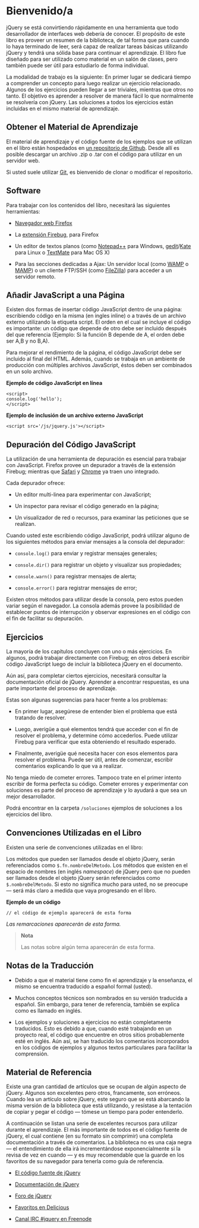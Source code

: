 # Bienvenido/a

jQuery se está convirtiendo rápidamente en una herramienta que todo desarrollador de interfaces web debería de conocer. El propósito de este libro es proveer un resumen de la biblioteca, de tal forma que para cuando lo haya terminado de leer, será capaz de realizar tareas básicas utilizando jQuery y tendrá una sólida base para continuar el aprendizaje. El libro fue diseñado para ser utilizado como material en un salón de clases, pero también puede ser útil para estudiarlo de forma individual.

La modalidad de trabajo es la siguiente: En primer lugar se dedicará tiempo a comprender un concepto para luego realizar un ejercicio relacionado. Algunos de los ejercicios pueden llegar a ser triviales, mientras que otros no tanto. El objetivo es aprender a resolver de manera fácil lo que normalmente se resolvería con jQuery. Las soluciones a todos los ejercicios están incluidas en el mismo material de aprendizaje.



## Obtener el Material de Aprendizaje

El material de aprendizaje y el código fuente de los ejemplos que se utilizan en el libro están hospedados en [un repositorio de Github](https://github.com/dzignus/librojquery). Desde allí es posible descargar un archivo .zip o .tar con el código para utilizar en un servidor web.

Si usted suele utilizar [Git](http://git-scm.com/), es bienvenido de clonar o modificar el repositorio.



## Software

Para trabajar con los contenidos del libro, necesitará las siguientes herramientas:

-   [Navegador web Firefox](http://www.mozilla.com/firefox/)

-   La [extensión Firebug](https://addons.mozilla.org/es-ES/firefox/addon/firebug/), para Firefox

-   Un editor de textos planos (como [Notepad++](http://notepad-plus-plus.org/download/v5.9.2.html) para Windows, [gedit](http://www.icewalkers.com/Linux/Software/56260/gEdit.html)/[Kate](http://linux.softpedia.com/get/Text-Editing-Processing/Others/Kate-2317.shtml) para Linux o [TextMate](http://textmate.en.softonic.com/mac) para Mac OS X)

-   Para las secciones dedicadas a Ajax: Un servidor local (como [WAMP](http://www.wampserver.com/en/download.php) o [MAMP](http://www.mamp.info/en/index.html)) o un cliente FTP/SSH (como [FileZilla](http://filezilla-project.org/)) para acceder a un servidor remoto.



## Añadir JavaScript a una Página

Existen dos formas de insertar código JavaScript dentro de una página: escribiendo código en la misma (en ingles inline) o a través de un archivo externo utilizando la etiqueta script. El orden en el cual se incluye el código es importante: un código que depende de otro debe ser incluido después del que referencia (Ejemplo: Si la función B depende de A, el orden debe ser A,B y no B,A).

Para mejorar el rendimiento de la página, el código JavaScript debe ser incluido al final del HTML. Además, cuando se trabaja en un ambiente de producción con múltiples archivos JavaScript, éstos deben ser combinados en un solo archivo.


**Ejemplo de código JavaScript en línea**

~~~~ {.brush: .js}
<script>
console.log('hello');
</script>
~~~~


**Ejemplo de inclusión de un archivo externo JavaScript**

~~~~ {.brush: .js}
<script src='/js/jquery.js'></script>
~~~~



## Depuración del Código JavaScript

La utilización de una herramienta de depuración es esencial para trabajar con JavaScript. Firefox provee un depurador a través de la extensión Firebug; mientras que [Safari](http://www.apple.com/es/safari/download/) y [Chrome](http://www.google.es/chrome/) ya traen uno integrado.

Cada depurador ofrece:

-   Un editor multi-linea para experimentar con JavaScript;

-   Un inspector para revisar el código generado en la página;

-   Un visualizador de red o recursos, para examinar las peticiones que se realizan.

Cuando usted este escribiendo código JavaScript, podrá utilizar alguno de los siguientes métodos para enviar mensajes a la consola del depurador:

-   `console.log()` para enviar y registrar mensajes generales; 

-   `console.dir()` para registrar un objeto y visualizar sus propiedades; 

-   `console.warn()` para registrar mensajes de alerta; 

-   `console.error()` para registrar mensajes de error;

Existen otros métodos para utilizar desde la consola, pero estos pueden variar según el navegador. La consola además provee la posibilidad de establecer puntos de interrupción y observar expresiones en el código con el fin de facilitar su depuración.



## Ejercicios

La mayoría de los capítulos concluyen con uno o más ejercicios. En algunos, podrá trabajar directamente con Firebug; en otros deberá escribir código JavaScript luego de incluir la biblioteca jQuery en el documento.

Aún así, para completar ciertos ejercicios, necesitará consultar la documentación oficial de jQuery. Aprender a encontrar respuestas, es una parte importante del proceso de aprendizaje.

Estas son algunas sugerencias para hacer frente a los problemas:

-   En primer lugar, asegúrese de entender bien el problema que está tratando de resolver.

-   Luego, averigüe a qué elementos tendrá que acceder con el fin de resolver el problema, y determine cómo accederlos. Puede utilizar Firebug para verificar que esta obteniendo el resultado esperado.

-   Finalmente, averigüe qué necesita hacer con esos elementos para resolver el problema. Puede ser útil, antes de comenzar, escribir comentarios explicando lo que va a realizar.

No tenga miedo de cometer errores. Tampoco trate en el primer intento escribir de forma perfecta su código. Cometer errores y experimentar con soluciones es parte del proceso de aprendizaje y lo ayudará a que sea un mejor desarrollador.

Podrá encontrar en la carpeta `/soluciones` ejemplos de soluciones a los ejercicios del libro.



## Convenciones Utilizadas en el Libro

Existen una serie de convenciones utilizadas en el libro:

Los métodos que pueden ser llamados desde el objeto jQuery, serán referenciados como `$.fn.nombreDelMetodo`. Los métodos que existen en el espacio de nombres (en inglés *namespace*) de jQuery pero que no pueden ser llamados desde el objeto jQuery serán referenciados como `$.nombreDelMetodo`. Si esto no significa mucho para usted, no se preocupe — será más claro a medida que vaya progresando en el libro.


**Ejemplo de un código**

~~~~ {.brush: .js}
// el código de ejemplo aparecerá de esta forma
~~~~

*Las remarcaciones aparecerán de esta forma.*

> **Nota**
>
> Las notas sobre algún tema aparecerán de esta forma.



## Notas de la Traducción

-   Debido a que el material tiene como fin el aprendizaje y la enseñanza, el mismo se encuentra traducido a español formal (usted).

-   Muchos conceptos técnicos son nombrados en su versión traducida a español. Sin embargo, para tener de referencia, también se explica como es llamado en inglés.

-   Los ejemplos y soluciones a ejercicios no están completamente traducidos. Esto es debido a que, cuando esté trabajando en un proyecto real, el código que encuentre en otros sitios probablemente     esté en inglés. Aún así, se han traducido los comentarios incorporados en los códigos de ejemplos y algunos textos particulares para facilitar la comprensión.



## Material de Referencia

Existe una gran cantidad de artículos que se ocupan de algún aspecto de jQuery. Algunos son excelentes pero otros, francamente, son erróneos. Cuando lea un artículo sobre jQuery, este seguro que se está abarcando la misma versión de la biblioteca que está utilizando, y resístase a la tentación de copiar y pegar el código — tómese un tiempo para poder entenderlo.

A continuación se listan una serie de excelentes recursos para utilizar durante el aprendizaje. El más importante de todos es el código fuente de jQuery, el cual contiene (en su formato sin comprimir) una completa documentación a través de comentarios. La biblioteca no es una caja negra — el entendimiento de ella irá incrementándose exponencialmente si la revisa de vez en cuando — y es muy recomendable que la guarde en los favoritos de su navegador para tenerla como guía de referencia.

-   [El código fuente de jQuery](http://ajax.googleapis.com/ajax/libs/jquery/1/jquery.js)

-   [Documentación de jQuery](http://api.jquery.com)

-   [Foro de jQuery](http://forum.jquery.com/)

-   [Favoritos en Delicious](http://delicious.com/rdmey/jquery-class)

-   [Canal IRC #jquery en Freenode](http://docs.jquery.com/Discussion#Chat_.2F_IRC_Channel)



